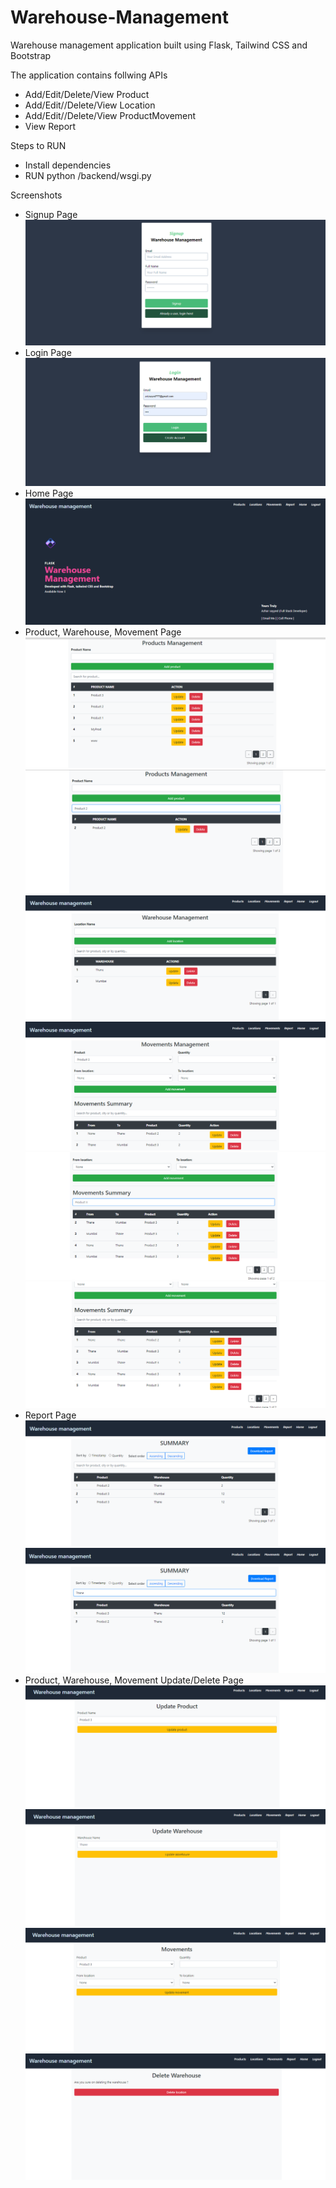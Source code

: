 # Warehouse-Management

Warehouse management application built using Flask, Tailwind CSS and Bootstrap

The application contains follwing APIs

- Add/Edit/Delete/View Product
- Add/Edit//Delete/View Location
- Add/Edit//Delete/View ProductMovement
- View Report

Steps to RUN
- Install dependencies
- RUN python /backend/wsgi.py

Screenshots
- Signup Page
![image](https://github.com/Azharsayyed5/Warehouse-Management/blob/main/screenshot/signup.png)
- Login Page
![image](https://github.com/Azharsayyed5/Warehouse-Management/blob/main/screenshot/login.png)
- Home Page
![image](https://github.com/Azharsayyed5/Warehouse-Management/blob/main/screenshot/home.png)
- Product, Warehouse, Movement Page
![image](https://github.com/Azharsayyed5/Warehouse-Management/blob/main/screenshot/products1.png)
![image](https://github.com/Azharsayyed5/Warehouse-Management/blob/main/screenshot/products2.png)
![image](https://github.com/Azharsayyed5/Warehouse-Management/blob/main/screenshot/location.png)
![image](https://github.com/Azharsayyed5/Warehouse-Management/blob/main/screenshot/movements1.png)
![image](https://github.com/Azharsayyed5/Warehouse-Management/blob/main/screenshot/movements2.png)
![image](https://github.com/Azharsayyed5/Warehouse-Management/blob/main/screenshot/movements3.png)
- Report Page
![image](https://github.com/Azharsayyed5/Warehouse-Management/blob/main/screenshot/report1.png)
![image](https://github.com/Azharsayyed5/Warehouse-Management/blob/main/screenshot/report2.png)
- Product, Warehouse, Movement Update/Delete Page
![image](https://github.com/Azharsayyed5/Warehouse-Management/blob/main/screenshot/productupdate.png)
![image](https://github.com/Azharsayyed5/Warehouse-Management/blob/main/screenshot/warehouseupdate.png)
![image](https://github.com/Azharsayyed5/Warehouse-Management/blob/main/screenshot/movementupdate.png)
![image](https://github.com/Azharsayyed5/Warehouse-Management/blob/main/screenshot/warehousedelete.png)
